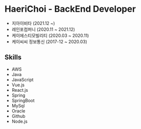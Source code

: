 # HaeriChoi - BackEnd Developer
- 지아이비타 (2021.12 ~)
- 레인포컴퍼니 (2020.11 ~ 2021.12)
- 케이에스티모빌리티 (2020.03 ~ 2020.11)
- 케이씨씨 정보통신 (2017-12 ~ 2020.03)

## Skills
- AWS 
- Java
- JavaScript
- Vue.js
- React.js
- Spring
- SpringBoot
- MySql
- Oracle
- Github
- Node.js
